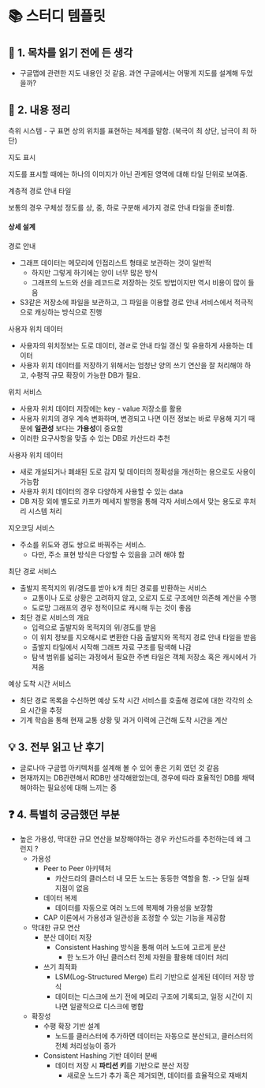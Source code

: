 # 📚 스터디 템플릿

## 📖 1. 목차를 읽기 전에 든 생각

- 구글맵에 관련한 지도 내용인 것 같음. 과연 구글에서는 어떻게 지도를 설계해 두었을까?

## 📝 2. 내용 정리

측위 시스템 - 구 표면 상의 위치를 표현하는 체계를 말함. (북극이 최 상단, 남극이 최 하단)

지도 표시 

지도를 표시할 때에는 하나의 이미지가 아닌 관계된 영역에 대해 타일 단위로 보여줌.

계층적 경로 안내 타일 

보통의 경우 구체성 정도를 상, 중, 하로 구분해 세가지 경로 안내 타일을 준비함.

#### 상세 설계

경로 안내 

- 그래프 데이터는 메모리에 인접리스트 형태로 보관하는 것이 일반적
  - 하지만 그렇게 하기에는 양이 너무 많은 방식
  - 그래프의 노드와 선을 레코드로 저장하는 것도 방법이지만 역시 비용이 많이 들음
- S3같은 저장소에 파일을 보관하고, 그 파일을 이용할 경로 안내 서비스에서 적극적으로 캐싱하는 방식으로 진행

사용자 위치 데이터

- 사용자의 위치정보는 도로 데이터, 경ㄹ로 안내 타일 갱신 및 유용하게 사용하는 데이터
- 사용자 위치 데이터를 저장하기 위해서는 엄청난 양의 쓰기 연산을 잘 처리해야 하고, 수평적 규모 확장이 가능한 DB가 필요.

위치 서비스

- 사용자 위치 데이터 저장에는 key - value 저장소를 활용
- 사용자 위치의 경우 계속 변화하며, 변경되고 나면 이전 정보는 바로 무용해 지기 때문에 **일관성** 보다는 **가용성**이 중요함
- 이러한 요구사항을 맞출 수 있는 DB로 카산드라 추천

사용자 위치 데이터 

- 새로 개설되거나 폐쇄된 도로 감지 및 데이터의 정확성을 개선하는 용으로도 사용이 가능함
- 사용자 위치 데이터의 경우 다양하게 사용할 수 있는 data 
- DB 저장 외에 별도로 카프카 메세지 발행을 통해 각자 서비스에서 맞는 용도로 후처리 시스템 처리

지오코딩 서비스 

- 주소를 위도와 경도 쌍으로 바꿔주는 서비스.
  - 다만, 주소 표현 방식은 다양할 수 있음을 고려 해야 함 

최단 경로 서비스 

- 출발지 목적지의 위/경도를 받아 k개 최단 경로를 반환하는 서비스 
  - 교통이나 도로 상황은 고려하지 않고, 오로지 도로 구조에만 의존해 계산을 수행 
  - 도로망 그래프의 경우 정적이므로 캐시해 두는 것이 좋음 
- 최단 경로 서비스의 개요
  - 입력으로 출발지와 목적지의 위/경도를 받음
  - 이 위치 정보를 지오해시로 변환한 다음 출발지와 목적지 경로 안내 타일을 받음
  - 출발지 타일에서 시작해 그래프 자료 구조를 탐색해 나감
  - 탐색 범위를 넓히는 과정에서 필요한 주변 타일은 객체 저장소 혹은 캐시에서 가져옴

예상 도착 시간 서비스 

- 최단 경로 목록을 수신하면 예상 도착 시간 서비스를 호출해 경로에 대한 각각의 소요 시간을 추정
- 기계 학습을 통해 현재 교통 상황 및 과거 이력에 근건해 도착 시간을 계산



## 💡 3. 전부 읽고 난 후기

- 글로나마 구글맵 아키텍처를 설계해 볼 수 있어 좋은 기회 였던 것 같음
- 현재까지는 DB관련해서 RDB만 생각해왔었는데, 경우에 따라 효율적인 DB를 채택해야하는 필요성에 대해 느끼는 중

## ❓ 4. 특별히 궁금했던 부분

- 높은 가용성, 막대한 규모 연산을 보장해야하는 경우 카산드라를 추천하는데 왜 그런지 ?
  - 가용성
    - Peer to Peer 아키텍처
      - 카산드라의 클러스터 내 모든 노드는 동등한 역할을 함. -> 단일 실패 지점이 없음
    - 데이터 복제
      - 데이터를 자동으로 여러 노드에 복제해 가용성을 보장함
    - CAP 이론에서 가용성과 일관성을 조정할 수 있는 기능을 제공함
  - 막대한 규모 연산
    - 분산 데이터 저장
      - Consistent Hashing 방식을 통해 여러 노드에 고르게 분산
        - 한 노드가 아닌 클러스터 전체 자원을 활용해 데이터 처리
    - 쓰기 최적화
      - LSM(Log-Structured Merge) 트리 기반으로 설게된 데이터 저장 방식
      - 데이터는 디스크에 쓰기 전에 메모리 구조에 기록되고, 일정 시간이 지나면 일괄적으로 디스크에 병합
  - 확장성
    - 수평 확장 기반 설계
      - 노드를 클러스터에 추가하면 데이터는 자동으로 분산되고, 클러스터의 전체 처리성능이 증가
    - Consistent Hashing 기반 데이터 분배
      - 데이터 저장 시 **파티션 키**를 기반으로 분산 저장
        - 새로운 노드가 추가 혹은 제거되면, 데이터를 효율적으로 재배치